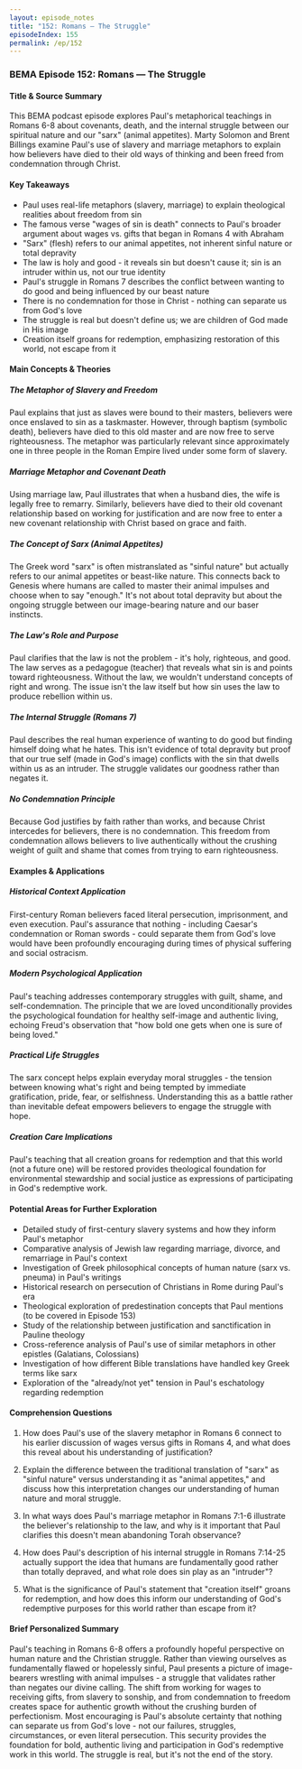 ```yaml
---
layout: episode_notes
title: "152: Romans — The Struggle"
episodeIndex: 155
permalink: /ep/152
---
```

### BEMA Episode 152: Romans — The Struggle

#### Title & Source Summary

This BEMA podcast episode explores Paul's metaphorical teachings in Romans 6-8 about covenants, death, and the internal struggle between our spiritual nature and our "sarx" (animal appetites). Marty Solomon and Brent Billings examine Paul's use of slavery and marriage metaphors to explain how believers have died to their old ways of thinking and been freed from condemnation through Christ.

#### Key Takeaways

- Paul uses real-life metaphors (slavery, marriage) to explain theological realities about freedom from sin
- The famous verse "wages of sin is death" connects to Paul's broader argument about wages vs. gifts that began in Romans 4 with Abraham
- "Sarx" (flesh) refers to our animal appetites, not inherent sinful nature or total depravity
- The law is holy and good - it reveals sin but doesn't cause it; sin is an intruder within us, not our true identity
- Paul's struggle in Romans 7 describes the conflict between wanting to do good and being influenced by our beast nature
- There is no condemnation for those in Christ - nothing can separate us from God's love
- The struggle is real but doesn't define us; we are children of God made in His image
- Creation itself groans for redemption, emphasizing restoration of this world, not escape from it

#### Main Concepts & Theories

##### The Metaphor of Slavery and Freedom

Paul explains that just as slaves were bound to their masters, believers were once enslaved to sin as a taskmaster. However, through baptism (symbolic death), believers have died to this old master and are now free to serve righteousness. The metaphor was particularly relevant since approximately one in three people in the Roman Empire lived under some form of slavery.

##### Marriage Metaphor and Covenant Death

Using marriage law, Paul illustrates that when a husband dies, the wife is legally free to remarry. Similarly, believers have died to their old covenant relationship based on working for justification and are now free to enter a new covenant relationship with Christ based on grace and faith.

##### The Concept of Sarx (Animal Appetites)

The Greek word "sarx" is often mistranslated as "sinful nature" but actually refers to our animal appetites or beast-like nature. This connects back to Genesis where humans are called to master their animal impulses and choose when to say "enough." It's not about total depravity but about the ongoing struggle between our image-bearing nature and our baser instincts.

##### The Law's Role and Purpose

Paul clarifies that the law is not the problem - it's holy, righteous, and good. The law serves as a pedagogue (teacher) that reveals what sin is and points toward righteousness. Without the law, we wouldn't understand concepts of right and wrong. The issue isn't the law itself but how sin uses the law to produce rebellion within us.

##### The Internal Struggle (Romans 7)

Paul describes the real human experience of wanting to do good but finding himself doing what he hates. This isn't evidence of total depravity but proof that our true self (made in God's image) conflicts with the sin that dwells within us as an intruder. The struggle validates our goodness rather than negates it.

##### No Condemnation Principle

Because God justifies by faith rather than works, and because Christ intercedes for believers, there is no condemnation. This freedom from condemnation allows believers to live authentically without the crushing weight of guilt and shame that comes from trying to earn righteousness.

#### Examples & Applications

##### Historical Context Application

First-century Roman believers faced literal persecution, imprisonment, and even execution. Paul's assurance that nothing - including Caesar's condemnation or Roman swords - could separate them from God's love would have been profoundly encouraging during times of physical suffering and social ostracism.

##### Modern Psychological Application

Paul's teaching addresses contemporary struggles with guilt, shame, and self-condemnation. The principle that we are loved unconditionally provides the psychological foundation for healthy self-image and authentic living, echoing Freud's observation that "how bold one gets when one is sure of being loved."

##### Practical Life Struggles

The sarx concept helps explain everyday moral struggles - the tension between knowing what's right and being tempted by immediate gratification, pride, fear, or selfishness. Understanding this as a battle rather than inevitable defeat empowers believers to engage the struggle with hope.

##### Creation Care Implications

Paul's teaching that all creation groans for redemption and that this world (not a future one) will be restored provides theological foundation for environmental stewardship and social justice as expressions of participating in God's redemptive work.

#### Potential Areas for Further Exploration

- Detailed study of first-century slavery systems and how they inform Paul's metaphor
- Comparative analysis of Jewish law regarding marriage, divorce, and remarriage in Paul's context
- Investigation of Greek philosophical concepts of human nature (sarx vs. pneuma) in Paul's writings
- Historical research on persecution of Christians in Rome during Paul's era
- Theological exploration of predestination concepts that Paul mentions (to be covered in Episode 153)
- Study of the relationship between justification and sanctification in Pauline theology
- Cross-reference analysis of Paul's use of similar metaphors in other epistles (Galatians, Colossians)
- Investigation of how different Bible translations have handled key Greek terms like sarx
- Exploration of the "already/not yet" tension in Paul's eschatology regarding redemption

#### Comprehension Questions

1. How does Paul's use of the slavery metaphor in Romans 6 connect to his earlier discussion of wages versus gifts in Romans 4, and what does this reveal about his understanding of justification?

2. Explain the difference between the traditional translation of "sarx" as "sinful nature" versus understanding it as "animal appetites," and discuss how this interpretation changes our understanding of human nature and moral struggle.

3. In what ways does Paul's marriage metaphor in Romans 7:1-6 illustrate the believer's relationship to the law, and why is it important that Paul clarifies this doesn't mean abandoning Torah observance?

4. How does Paul's description of his internal struggle in Romans 7:14-25 actually support the idea that humans are fundamentally good rather than totally depraved, and what role does sin play as an "intruder"?

5. What is the significance of Paul's statement that "creation itself" groans for redemption, and how does this inform our understanding of God's redemptive purposes for this world rather than escape from it?

#### Brief Personalized Summary

Paul's teaching in Romans 6-8 offers a profoundly hopeful perspective on human nature and the Christian struggle. Rather than viewing ourselves as fundamentally flawed or hopelessly sinful, Paul presents a picture of image-bearers wrestling with animal impulses - a struggle that validates rather than negates our divine calling. The shift from working for wages to receiving gifts, from slavery to sonship, and from condemnation to freedom creates space for authentic growth without the crushing burden of perfectionism. Most encouraging is Paul's absolute certainty that nothing can separate us from God's love - not our failures, struggles, circumstances, or even literal persecution. This security provides the foundation for bold, authentic living and participation in God's redemptive work in this world. The struggle is real, but it's not the end of the story.
